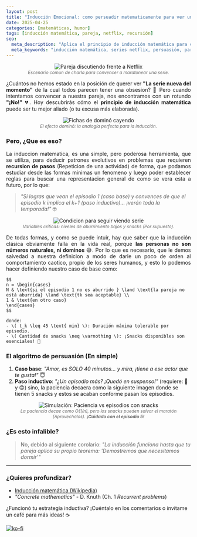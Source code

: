 ```yaml
---
layout: post  
title: "Inducción Emocional: como persuadir matematicamente para ver un episodio más"  
date: 2025-04-25
categories: [matemáticas, humor]
tags: [inducción matemática, pareja, netflix, recursión]
seo:
  meta_description: "Aplica el principio de inducción matemática para convencer a tu pareja de ver 'solo un episodio más' en Netflix"
  meta_keywords: "inducción matemática, series netflix, persuasión, pareja, humor matemático" 
---
```


<p align="center">
  <img src="{{ '/assets/images/posts/pareja-netflix.png' | relative_url }}" 
       alt="Pareja discutiendo frente a Netflix" 
       style="max-width: 80%; height: auto;">
  <br>
  <span style="font-size: 0.85em; color: #666; font-style: italic;">
    Escenario comun de charla para convencer a maratonear una serie. 
  </span>
</p>

<p style="text-align: justify; text-justify:inner-word;">
    ¿Cuántos no hemos estado en la posición de querer ver <strong>"La serie nueva del momento"</strong> de la cual todos parecen tener una obsesion? 🌟 Pero cuando intentamos convencer a nuestra pareja, nos encontramos con un rotundo <strong>"¡No!"</strong> 💔. Hoy descubrirás cómo el <strong>principio de inducción matemática</strong> puede ser tu mejor aliado (o tu excusa más elaborada).  
</p>

<p align="center">
  <img src="{{ '/assets/images/posts/domino-induccion.png' | relative_url }}" 
       alt="Fichas de dominó cayendo" 
       style="max-width: 80%; height: auto;">
  <br>
  <span style="font-size: 0.85em; color: #666; font-style: italic;">
    El efecto dominó: la analogía perfecta para la inducción.
  </span>
</p>

### Pero, ¿Que es eso?
<p style="text-align: justify; text-justify:inner-word;">
    La induccion matematica, es una simple, pero poderosa herramienta, que se utiliza, para deducir patrones evolutivos en problemas que requieren <strong>recursion de pasos</strong> (Repeticion de una actividad) de forma, que podamos estudiar desde las formas minimas un fenomeno y luego poder establecer reglas para buscar una representacion general de como se vera esta a futuro, por lo que:  
</p>


> *"Si logras que vean el episodio 1 (caso base) y convences de que el episodio k implica el k+1 (paso inductivo)... ¡verán toda la temporada!"* 🤓  


<p align="center">
  <img src="{{ '/assets/images/posts/snacks-aburrimiento.png' | relative_url }}" 
       alt="Condicion para seguir viendo serie" 
       style="max-width: 80%; height: auto;">
  <br>
  <span style="font-size: 0.85em; color: #666; font-style: italic;">
    Variables críticas: niveles de aburrimiento bajos y snacks (Por supuesto).
  </span>
</p>

<p style="text-align: justify; text-justify:inner-word;">
    De todas formas, y como se puede intuir, hay que saber que la inducción clásica obviamente falla en la vida real, porque <strong>las personas no son números naturales, ni dominos</strong> 😅. Por lo que es necesario, que le demos salvedad a nuestra definicion a modo de darle un poco de orden al comportamiento caotico, propio de los seres humanos, y esto lo podemos hacer definiendo nuestro caso de base como:
</p>

<p style="text-align: justify;">

    $$
    n = \begin{cases} 
    N & \text{si el episodio 1 no es aburrido } \land \text{la pareja no está aburrida} \land \text{tk sea aceptable} \\ 
    1 & \text{en otro caso} 
    \end{cases}
    $$

    donde:
    - \( t_k \leq 45 \text{ min} \): Duración máxima tolerable por episodio.
    - \( Cantidad de snacks \neq \varnothing \): ¡Snacks disponibles son esenciales! 🍿
</p>


### El algoritmo de persuasión (En simple)
1. **Caso base**: *"Amor, es SOLO 40 minutos... y mira, ¡tiene a ese actor que te gusta!"* 😇  
2. **Paso inductivo**: *"¿Un episodio más? ¡Quedó en suspenso!"* (requiere: 🍫 y 😊) sino, la paciencia decaera como la siguiente imagen donde se tienen 5 snacks y estos se acaban conforme pasan los episodios.


<p align="center">
  <img src="{{ '/assets/images/posts/paciencia-snacks.gif' | relative_url }}" 
       alt="Simulación: Paciencia vs episodios con snacks" 
       style="max-width: 80%; height: auto;">
  <br>
  <span style="font-size: 0.85em; color: #666; font-style: italic;">
    La paciencia decae como O(1/n), pero los snacks  pueden salvar el maratón (Aprovechalos). 
    <strong>¡Cuidado con el episodio 5!</strong>
  </span>
</p>


### ¿Es esto infalible? 

> No, debido al siguiente corolario: *"La inducción funciona hasta que tu pareja aplica su propio teorema: 'Demostremos que necesitamos dormir'"*

---

### ¿Quieres profundizar?  

- [Inducción matemática (Wikipedia)](https://es.wikipedia.org/wiki/Inducción_matemática)
- <i>"Concrete mathematics"</i> - D. Knuth (Ch. 1 <i>Recurrent problems</i>)

¿Funcionó tu estrategia inductiva? ¡Cuéntalo en los comentarios o invítame un café para más ideas! ☕  

[![ko-fi](https://ko-fi.com/img/githubbutton_sm.svg)](https://ko-fi.com/C1C41DTDL2)